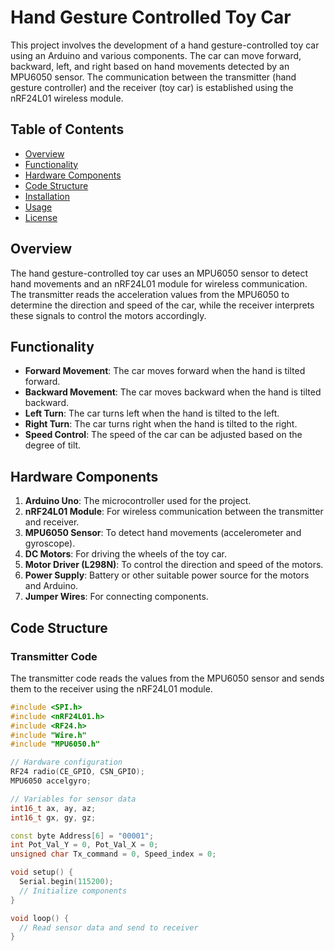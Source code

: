 # Hand Gesture Controlled Toy Car

This project involves the development of a hand gesture-controlled toy car using an Arduino and various components. The car can move forward, backward, left, and right based on hand movements detected by an MPU6050 sensor. The communication between the transmitter (hand gesture controller) and the receiver (toy car) is established using the nRF24L01 wireless module.

## Table of Contents
- [Overview](#overview)
- [Functionality](#functionality)
- [Hardware Components](#hardware-components)
- [Code Structure](#code-structure)
- [Installation](#installation)
- [Usage](#usage)
- [License](#license)

## Overview

The hand gesture-controlled toy car uses an MPU6050 sensor to detect hand movements and an nRF24L01 module for wireless communication. The transmitter reads the acceleration values from the MPU6050 to determine the direction and speed of the car, while the receiver interprets these signals to control the motors accordingly.

## Functionality

- **Forward Movement**: The car moves forward when the hand is tilted forward.
- **Backward Movement**: The car moves backward when the hand is tilted backward.
- **Left Turn**: The car turns left when the hand is tilted to the left.
- **Right Turn**: The car turns right when the hand is tilted to the right.
- **Speed Control**: The speed of the car can be adjusted based on the degree of tilt.

## Hardware Components

1. **Arduino Uno**: The microcontroller used for the project.
2. **nRF24L01 Module**: For wireless communication between the transmitter and receiver.
3. **MPU6050 Sensor**: To detect hand movements (accelerometer and gyroscope).
4. **DC Motors**: For driving the wheels of the toy car.
5. **Motor Driver (L298N)**: To control the direction and speed of the motors.
6. **Power Supply**: Battery or other suitable power source for the motors and Arduino.
7. **Jumper Wires**: For connecting components.

## Code Structure

### Transmitter Code
The transmitter code reads the values from the MPU6050 sensor and sends them to the receiver using the nRF24L01 module. 

```cpp
#include <SPI.h>
#include <nRF24L01.h>
#include <RF24.h>
#include "Wire.h"
#include "MPU6050.h"

// Hardware configuration
RF24 radio(CE_GPIO, CSN_GPIO);                           
MPU6050 accelgyro;

// Variables for sensor data
int16_t ax, ay, az; 
int16_t gx, gy, gz;

const byte Address[6] = "00001";
int Pot_Val_Y = 0, Pot_Val_X = 0;
unsigned char Tx_command = 0, Speed_index = 0;

void setup() {
  Serial.begin(115200);
  // Initialize components
}

void loop() {
  // Read sensor data and send to receiver
}
